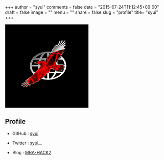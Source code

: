 +++
author = "syui"
comments = false
date = "2015-07-24T11:12:45+09:00"
draft = false
image = ""
menu = ""
share = false
slug = "profile"
title= "syui"
+++

<img src="https://raw.githubusercontent.com/mba-hack/images/master/phoenix/phoenix_world.png" height="272" width="272" alt="syui">

## Profile

- GitHub : [syui](https://github.com/syui)

- Twitter : [syui__](https://twitter.com/syui__)

- Blog : [MBA-HACK2](https://syui.github.io/)
